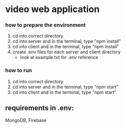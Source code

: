 # video web application

### how to prepare the environment
1) cd into correct directory
2) cd into server and in the terminal, type "npm install"
3) cd into client and in the terminal, type "npm install"
4) create .env files for each server and client directory
    - look at example.txt for .env reference

### how to run 
1) cd into correct directory
2) cd into server and in the terminal, type "npm start"
3) cd into client and in the terminal, type "npm start"

## requirements in .env:
MongoDB, Firebase
